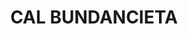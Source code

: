 ---
layout: test
title:  "CAL BUNDANCIETA"
coordinates:
  - group1:
        - [1.461099057663497, 42.354486605151664]
        - [1.461057466842966, 42.354508160289029]
        - [1.461018420439579, 42.354609858811955]
        - [1.4611156354758, 42.354614084570542]
        - [1.461202789319107, 42.354615671773999]
        - [1.461144531493426, 42.354536449419669]
        - [1.461099057663497, 42.354486605151664]
---